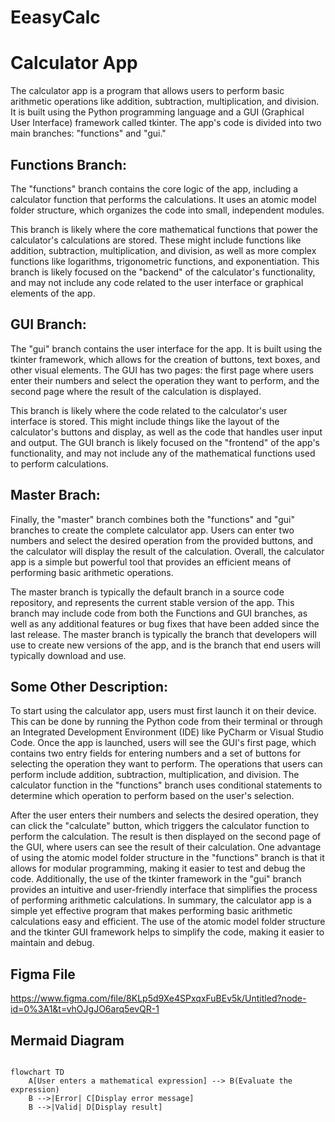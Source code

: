 # EeasyCalc

# Calculator App
The calculator app is a program that allows users to perform basic arithmetic operations like addition, subtraction, multiplication, and division. It is built using the Python programming language and a GUI (Graphical User Interface) framework called tkinter. The app's code is divided into two main branches: "functions" and "gui."

## Functions Branch: 
The "functions" branch contains the core logic of the app, including a calculator function that performs the calculations. It uses an atomic model folder structure, which organizes the code into small, independent modules.

This branch is likely where the core mathematical functions that power the calculator's calculations are stored. These might include functions like addition, subtraction, multiplication, and division, as well as more complex functions like logarithms, trigonometric functions, and exponentiation. This branch is likely focused on the "backend" of the calculator's functionality, and may not include any code related to the user interface or graphical elements of the app.

## GUI Branch:
The "gui" branch contains the user interface for the app. It is built using the tkinter framework, which allows for the creation of buttons, text boxes, and other visual elements. The GUI has two pages: the first page where users enter their numbers and select the operation they want to perform, and the second page where the result of the calculation is displayed.

This branch is likely where the code related to the calculator's user interface is stored. This might include things like the layout of the calculator's buttons and display, as well as the code that handles user input and output. The GUI branch is likely focused on the "frontend" of the app's functionality, and may not include any of the mathematical functions used to perform calculations.

## Master Brach:
Finally, the "master" branch combines both the "functions" and "gui" branches to create the complete calculator app. Users can enter two numbers and select the desired operation from the provided buttons, and the calculator will display the result of the calculation. Overall, the calculator app is a simple but powerful tool that provides an efficient means of performing basic arithmetic operations.

The master branch is typically the default branch in a source code repository, and represents the current stable version of the app. This branch may include code from both the Functions and GUI branches, as well as any additional features or bug fixes that have been added since the last release. The master branch is typically the branch that developers will use to create new versions of the app, and is the branch that end users will typically download and use.

## Some Other Description: 
To start using the calculator app, users must first launch it on their device. This can be done by running the Python code from their terminal or through an Integrated Development Environment (IDE) like PyCharm or Visual Studio Code. Once the app is launched, users will see the GUI's first page, which contains two entry fields for entering numbers and a set of buttons for selecting the operation they want to perform. The operations that users can perform include addition, subtraction, multiplication, and division. The calculator function in the "functions" branch uses conditional statements to determine which operation to perform based on the user's selection.

After the user enters their numbers and selects the desired operation, they can click the "calculate" button, which triggers the calculator function to perform the calculation. The result is then displayed on the second page of the GUI, where users can see the result of their calculation. One advantage of using the atomic model folder structure in the "functions" branch is that it allows for modular programming, making it easier to test and debug the code. Additionally, the use of the tkinter framework in the "gui" branch provides an intuitive and user-friendly interface that simplifies the process of performing arithmetic calculations. In summary, the calculator app is a simple yet effective program that makes performing basic arithmetic calculations easy and efficient. The use of the atomic model folder structure and the tkinter GUI framework helps to simplify the code, making it easier to maintain and debug.
## Figma File
https://www.figma.com/file/8KLp5d9Xe4SPxqxFuBEv5k/Untitled?node-id=0%3A1&t=vhOJgJO6arq5evQR-1
## Mermaid Diagram

```mermaid

flowchart TD
    A[User enters a mathematical expression] --> B(Evaluate the expression)
    B -->|Error| C[Display error message]
    B -->|Valid| D[Display result]
```
